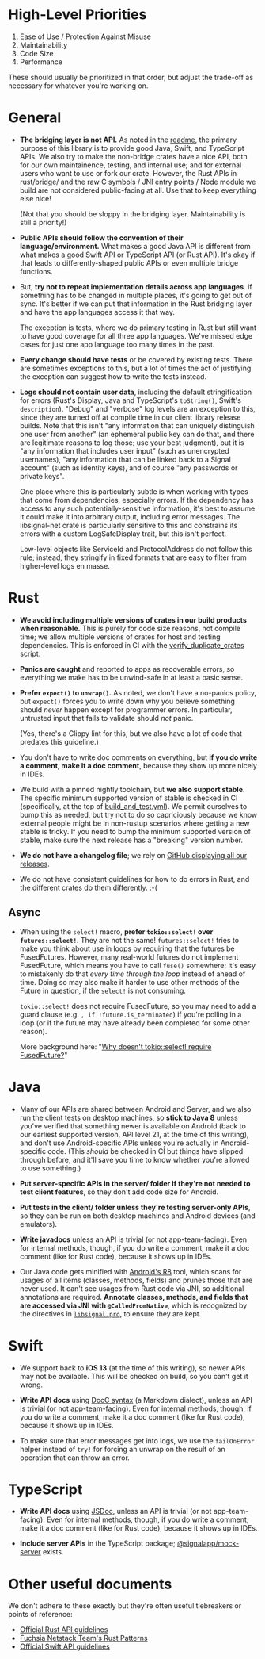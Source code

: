 # High-Level Priorities

1. Ease of Use / Protection Against Misuse
2. Maintainability
3. Code Size
4. Performance

These should usually be prioritized in that order, but adjust the trade-off as necessary for whatever you're working on.

# General

- **The bridging layer is not API.** As noted in the [readme](README.md), the primary purpose of this library is to provide good Java, Swift, and TypeScript APIs. We also try to make the non-bridge crates have a nice API, both for our own maintainence, testing, and internal use; and for external users who want to use or fork our crate. However, the Rust APIs in rust/bridge/ and the raw C symbols / JNI entry points / Node module we build are not considered public-facing at all. Use that to keep everything else nice!

    (Not that you should be sloppy in the bridging layer. Maintainability is still a priority!)

- **Public APIs should follow the convention of their language/environment.** What makes a good Java API is different from what makes a good Swift API or TypeScript API (or Rust API). It's okay if that leads to differently-shaped public APIs or even multiple bridge functions.

- But, **try not to repeat implementation details across app languages**. If something has to be changed in multiple places, it's going to get out of sync. It's better if we can put that information in the Rust bridging layer and have the app languages access it that way.

    The exception is tests, where we do primary testing in Rust but still want to have good coverage for all three app languages. We've missed edge cases for just one app language too many times in the past.

- **Every change should have tests** or be covered by existing tests. There are sometimes exceptions to this, but a lot of times the act of justifying the exception can suggest how to write the tests instead.

- **Logs should not contain user data**, including the default stringification for errors (Rust's Display, Java and TypeScript's `toString()`, Swift's `description`). "Debug" and "verbose" log levels are an exception to this, since they are turned off at compile time in our client library release builds. Note that this isn't "any information that can uniquely distinguish one user from another" (an ephemeral public key can do that, and there are legitimate reasons to log those; use your best judgment), but it is "any information that includes user input" (such as unencrypted usernames), "any information that can be linked back to a Signal account" (such as identity keys), and of course "any passwords or private keys".

    One place where this is particularly subtle is when working with types that come from dependencies, especially errors. If the dependency has access to any such potentially-sensitive information, it's best to assume it could make it into arbitrary output, including error messages. The libsignal-net crate is particularly sensitive to this and constrains its errors with a custom LogSafeDisplay trait, but this isn't perfect.

    Low-level objects like ServiceId and ProtocolAddress do not follow this rule; instead, they stringify in fixed formats that are easy to filter from higher-level logs en masse.


# Rust

- **We avoid including multiple versions of crates in our build products when reasonable.** This is purely for code size reasons, not compile time; we allow multiple versions of crates for host and testing dependencies. This is enforced in CI with the [verify_duplicate_crates](bin/verify_duplicate_crates) script.

- **Panics are caught** and reported to apps as recoverable errors, so everything we make has to be unwind-safe in at least a basic sense.

- **Prefer `expect()` to `unwrap()`.** As noted, we don't have a no-panics policy, but `expect()` forces you to write down why you believe something should *never* happen except for programmer errors. In particular, untrusted input that fails to validate should *not* panic.

    (Yes, there's a Clippy lint for this, but we also have a lot of code that predates this guideline.)

- You don't have to write doc comments on everything, but **if you do write a comment, make it a doc comment**, because they show up more nicely in IDEs.

- We build with a pinned nightly toolchain, but **we also support stable**. The specific minimum supported version of stable is checked in CI (specifically, at the top of [build_and_test.yml](.github/workflows/build_and_test.yml)). We permit ourselves to bump this as needed, but try not to do so capriciously because we know external people might be in non-rustup scenarios where getting a new stable is tricky. If you need to bump the minimum supported version of stable, make sure the next release has a "breaking" version number.

- **We do not have a changelog file**; we rely on [GitHub displaying all our releases](https://github.com/signalapp/libsignal/releases).

- We do not have consistent guidelines for how to do errors in Rust, and the different crates do them differently. :-(


## Async

- When using the `select!` macro, **prefer `tokio::select!` over `futures::select!`**. They are not the same! `futures::select!` tries to make you think about use in loops by requiring that the futures be FusedFutures. However, many real-world futures do not implement FusedFuture, which means you have to call `fuse()` somewhere; it's easy to mistakenly do that *every time through the loop* instead of ahead of time. Doing so may also make it harder to use other methods of the Future in question, if the `select!` is not consuming.

    `tokio::select!` does not require FusedFuture, so you may need to add a guard clause (e.g. `, if !future.is_terminated`) if you're polling in a loop (or if the future may have already been completed for some other reason).

    More background here: "[Why doesn't tokio::select! require FusedFuture?](https://users.rust-lang.org/t/why-doesnt-tokio-select-require-fusedfuture/46975)"


# Java

- Many of our APIs are shared between Android and Server, and we also run the client tests on desktop machines, so **stick to Java 8** unless you've verified that something newer is available on Android (back to our earliest supported version, API level 21, at the time of this writing), and don't use Android-specific APIs unless you're actually in Android-specific code. (This *should* be checked in CI but things have slipped through before, and it'll save you time to know whether you're allowed to use something.)

- **Put server-specific APIs in the server/ folder if they're not needed to test client features**, so they don't add code size for Android.

- **Put tests in the client/ folder unless they're testing server-only APIs**, so they can be run on both desktop machines and Android devices (and emulators).

- **Write javadocs** unless an API is trivial (or not app-team-facing). Even for internal methods, though, if you do write a comment, make it a doc comment (like for Rust code), because it shows up in IDEs.

- Our Java code gets minified with [Android's R8] tool, which scans for usages of all items (classes, methods, fields) and prunes those that are never used. It can't see usages from Rust code via JNI, so additional annotations are required. **Annotate classes, methods, and fields that are accessed via JNI with `@CalledFromNative`**, which is recognized by the directives in [`libsignal.pro`], to ensure they are kept.

[Android's R8]: https://developer.android.com/build/shrink-code
[`libsignal.pro`]: ./java/shared/resources/META-INF/proguard/libsignal.pro


# Swift

- We support back to **iOS 13** (at the time of this writing), so newer APIs may not be available. This will be checked on build, so you can't get it wrong.

- **Write API docs** using [DocC syntax][] (a Markdown dialect), unless an API is trivial (or not app-team-facing). Even for internal methods, though, if you do write a comment, make it a doc comment (like for Rust code), because it shows up in IDEs.

- To make sure that error messages get into logs, we use the `failOnError` helper instead of `try!` for forcing an unwrap on the result of an operation that can throw an error.

[DocC syntax]: https://www.swift.org/documentation/docc/writing-symbol-documentation-in-your-source-files


# TypeScript

- **Write API docs** using [JSDoc](https://jsdoc.app), unless an API is trivial (or not app-team-facing). Even for internal methods, though, if you do write a comment, make it a doc comment (like for Rust code), because it shows up in IDEs.

- **Include server APIs** in the TypeScript package; [@signalapp/mock-server][] exists.

[@signalapp/mock-server]: https://github.com/signalapp/Mock-Signal-Server


# Other useful documents

We don't adhere to these exactly but they're often useful tiebreakers or points of reference:

- [Official Rust API guidelines](https://rust-lang.github.io/api-guidelines/)
- [Fuchsia Netstack Team's Rust Patterns](https://fuchsia.dev/fuchsia-src/contribute/contributing-to-netstack/rust-patterns)
- [Official Swift API guidelines](https://www.swift.org/documentation/api-design-guidelines/)
